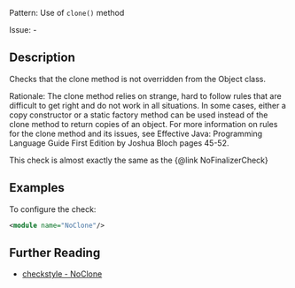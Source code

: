 Pattern: Use of `clone()` method

Issue: -

## Description

Checks that the clone method is not overridden from the Object class. 

Rationale: The clone method relies on strange, hard to follow rules that are difficult to get right and do not work in all situations. In some cases, either a copy constructor or a static factory method can be used instead of the clone method to return copies of an object. For more information on rules for the clone method and its issues, see Effective Java: Programming Language Guide First Edition by Joshua Bloch pages 45-52. 

This check is almost exactly the same as the {@link NoFinalizerCheck} 

## Examples

To configure the check: 


```xml
<module name="NoClone"/>
```

## Further Reading

* [checkstyle - NoClone](https://checkstyle.sourceforge.io/checks/coding/noclone.html#NoClone)
